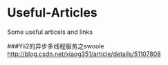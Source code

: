 # Useful-Articles
Some useful articels and links


###Yii2的异步多线程服务之swoole 
http://blog.csdn.net/xiaog351/article/details/51107808
